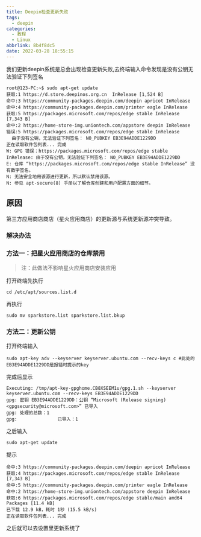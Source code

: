 ```yaml
---
title: Deepin检查更新失败
tags:
  - deepin
categories:
  - 教程
  - Linux
abbrlink: 8b4f8dc5
date: 2022-03-28 18:55:15
---
```




我们更新deepin系统是总会出现检查更新失败,去终端输入命令发现是没有公钥无法验证下列签名

```
root@123-PC:~$ sudo apt-get update
获取:1 https://d.store.deepinos.org.cn  InRelease [1,524 B]
命中:3 https://community-packages.deepin.com/deepin apricot InRelease                                        
命中:4 https://community-packages.deepin.com/printer eagle InRelease                                
获取:5 https://packages.microsoft.com/repos/edge stable InRelease [7,343 B]                         
命中:2 https://home-store-img.uniontech.com/appstore deepin InRelease
错误:5 https://packages.microsoft.com/repos/edge stable InRelease
  由于没有公钥，无法验证下列签名： NO_PUBKEY EB3E94ADDE1229DD
正在读取软件包列表... 完成
W: GPG 错误：https://packages.microsoft.com/repos/edge stable InRelease: 由于没有公钥，无法验证下列签名： NO_PUBKEY EB3E94ADDE1229DD
E: 仓库 “https://packages.microsoft.com/repos/edge stable InRelease” 没有数字签名。
N: 无法安全地用该源进行更新，所以默认禁用该源。
N: 参见 apt-secure(8) 手册以了解仓库创建和用户配置方面的细节。

```

## 原因

第三方应用商店商店（星火应用商店）的更新源与系统更新源冲突导致。

### 解决办法

### 方法一：把星火应用商店的仓库禁用

> 注：此做法不影响星火应用商店安装应用

打开终端先执行

```cd /etc/apt/sources.list.d```

再执行

```sudo mv sparkstore.list sparkstore.list.bkup```



### 方法二：更新公钥

打开终端输入

```sudo apt-key adv --keyserver keyserver.ubuntu.com --recv-keys c #此处的EB3E94ADDE1229DD是报错时提示的key```

完成后显示

```xiao@xiao-PC:~$ sudo apt-key adv --keyserver keyserver.ubuntu.com --recv-keys EB3E94ADBE1229CF
Executing: /tmp/apt-key-gpghome.CB8XSEEM1u/gpg.1.sh --keyserver keyserver.ubuntu.com --recv-keys EB3E94ADDE1229DD
gpg: 密钥 EB3E94ADDE1229DD：公钥 “Microsoft (Release signing) <gpgsecurity@microsoft.com>” 已导入
gpg: 处理的总数：1
gpg:               已导入：1
```

之后输入

```sudo apt-get update```

提示

```获取:1 https://d.store.deepinos.org.cn  InRelease [1,524 B]
命中:3 https://community-packages.deepin.com/deepin apricot InRelease                                        
获取:4 https://packages.microsoft.com/repos/edge stable InRelease [7,343 B]                                  
命中:5 https://community-packages.deepin.com/printer eagle InRelease                                         
命中:2 https://home-store-img.uniontech.com/appstore deepin InRelease
获取:6 https://packages.microsoft.com/repos/edge stable/main amd64 Packages [11.4 kB]
已下载 12.9 kB，耗时 1秒 (15.5 kB/s)
正在读取软件包列表... 完成
```



之后就可以去设置里更新系统了
